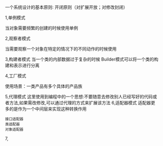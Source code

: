 一个系统设计的基本原则: 开闭原则（对扩展开放；对修改封闭）

1,单例模式

当对象需要频繁的创建的时候使用单例

2,观察者模式

当需要观察一个对象在特定的情况下的不同动作的时候使用

3,构建者模式
当一个类的内部数据过于复杂的时候
Builder模式可以将一个类的构建和表示进行分离

4,工厂模式

使用场景：一类产品有多个具体的产品族

5,代理模式
这里使用到编程中的一个思想:不要随意去修改别人已经写好的代码或者方法,如果需改修改,可以通过代理的方式来扩展该方法
6,适配器模式
适配器更多的是作为一个中间层来实现这种转换作用


	接口适配器
	类适配器
	对象适配器

7,
